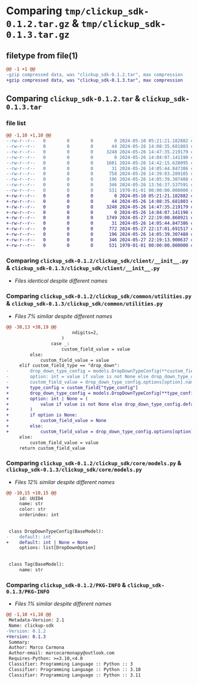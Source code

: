 # Comparing `tmp/clickup_sdk-0.1.2.tar.gz` & `tmp/clickup_sdk-0.1.3.tar.gz`

## filetype from file(1)

```diff
@@ -1 +1 @@
-gzip compressed data, was "clickup_sdk-0.1.2.tar", max compression
+gzip compressed data, was "clickup_sdk-0.1.3.tar", max compression
```

## Comparing `clickup_sdk-0.1.2.tar` & `clickup_sdk-0.1.3.tar`

### file list

```diff
@@ -1,10 +1,10 @@
--rw-r--r--   0        0        0        0 2024-05-10 05:21:21.182882 clickup_sdk-0.1.2/README.md
--rw-r--r--   0        0        0       44 2024-05-26 14:08:35.681803 clickup_sdk-0.1.2/clickup_sdk/__init__.py
--rw-r--r--   0        0        0     3248 2024-05-26 14:47:35.219179 clickup_sdk-0.1.2/clickup_sdk/client/__init__.py
--rw-r--r--   0        0        0        0 2024-05-26 14:04:07.141190 clickup_sdk-0.1.2/clickup_sdk/common/__init__.py
--rw-r--r--   0        0        0     1601 2024-05-26 14:42:15.628095 clickup_sdk-0.1.2/clickup_sdk/common/utilities.py
--rw-r--r--   0        0        0       31 2024-05-26 14:05:44.847386 clickup_sdk-0.1.2/clickup_sdk/core/__init__.py
--rw-r--r--   0        0        0      758 2024-05-26 14:39:03.289105 clickup_sdk-0.1.2/clickup_sdk/core/models.py
--rw-r--r--   0        0        0      196 2024-05-26 14:05:39.307488 clickup_sdk-0.1.2/clickup_sdk/core/settings.py
--rw-r--r--   0        0        0      346 2024-05-26 13:56:37.537591 clickup_sdk-0.1.2/pyproject.toml
--rw-r--r--   0        0        0      531 1970-01-01 00:00:00.000000 clickup_sdk-0.1.2/PKG-INFO
+-rw-r--r--   0        0        0        0 2024-05-10 05:21:21.182882 clickup_sdk-0.1.3/README.md
+-rw-r--r--   0        0        0       44 2024-05-26 14:08:35.681803 clickup_sdk-0.1.3/clickup_sdk/__init__.py
+-rw-r--r--   0        0        0     3248 2024-05-26 14:47:35.219179 clickup_sdk-0.1.3/clickup_sdk/client/__init__.py
+-rw-r--r--   0        0        0        0 2024-05-26 14:04:07.141190 clickup_sdk-0.1.3/clickup_sdk/common/__init__.py
+-rw-r--r--   0        0        0     1749 2024-05-27 22:19:00.868921 clickup_sdk-0.1.3/clickup_sdk/common/utilities.py
+-rw-r--r--   0        0        0       31 2024-05-26 14:05:44.847386 clickup_sdk-0.1.3/clickup_sdk/core/__init__.py
+-rw-r--r--   0        0        0      772 2024-05-27 22:17:01.691517 clickup_sdk-0.1.3/clickup_sdk/core/models.py
+-rw-r--r--   0        0        0      196 2024-05-26 14:05:39.307488 clickup_sdk-0.1.3/clickup_sdk/core/settings.py
+-rw-r--r--   0        0        0      346 2024-05-27 22:19:13.900637 clickup_sdk-0.1.3/pyproject.toml
+-rw-r--r--   0        0        0      531 1970-01-01 00:00:00.000000 clickup_sdk-0.1.3/PKG-INFO
```

### Comparing `clickup_sdk-0.1.2/clickup_sdk/client/__init__.py` & `clickup_sdk-0.1.3/clickup_sdk/client/__init__.py`

 * *Files identical despite different names*

### Comparing `clickup_sdk-0.1.2/clickup_sdk/common/utilities.py` & `clickup_sdk-0.1.3/clickup_sdk/common/utilities.py`

 * *Files 7% similar despite different names*

```diff
@@ -38,13 +38,19 @@
                         ndigits=2,
                     )
                 case _:
                     custom_field_value = value
         else:
             custom_field_value = value
     elif custom_field_type == "drop_down":
-        drop_down_type_config = models.DropDownTypeConfig(**custom_field["type_config"])
-        option: int = value if value is not None else drop_down_type_config.default
-        custom_field_value = drop_down_type_config.options[option].name
+        type_config = custom_field["type_config"]
+        drop_down_type_config = models.DropDownTypeConfig(**type_config)
+        option: int | None = (
+            value if value is not None else drop_down_type_config.default
+        )
+        if option is None:
+            custom_field_value = None
+        else:
+            custom_field_value = drop_down_type_config.options[option].name
     else:
         custom_field_value = value
     return custom_field_value
```

### Comparing `clickup_sdk-0.1.2/clickup_sdk/core/models.py` & `clickup_sdk-0.1.3/clickup_sdk/core/models.py`

 * *Files 12% similar despite different names*

```diff
@@ -10,15 +10,15 @@
     id: UUID4
     name: str
     color: str
     orderindex: int
 
 
 class DropDownTypeConfig(BaseModel):
-    default: int
+    default: int | None = None
     options: list[DropDownOption]
 
 
 class Tag(BaseModel):
     name: str
```

### Comparing `clickup_sdk-0.1.2/PKG-INFO` & `clickup_sdk-0.1.3/PKG-INFO`

 * *Files 1% similar despite different names*

```diff
@@ -1,10 +1,10 @@
 Metadata-Version: 2.1
 Name: clickup-sdk
-Version: 0.1.2
+Version: 0.1.3
 Summary: 
 Author: Marco Carmona
 Author-email: marcocarmonapy@outlook.com
 Requires-Python: >=3.10,<4.0
 Classifier: Programming Language :: Python :: 3
 Classifier: Programming Language :: Python :: 3.10
 Classifier: Programming Language :: Python :: 3.11
```


